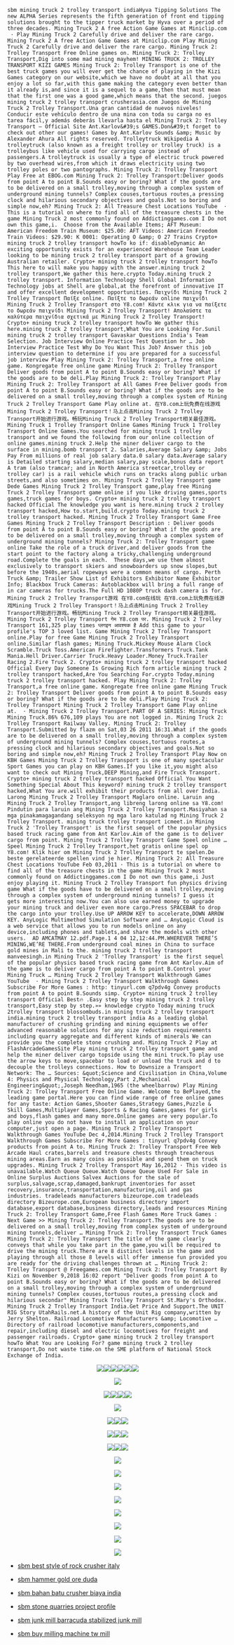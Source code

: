 ```
sbm mining truck 2 trolley transport indiaHyva Tipping Solutions The new ALPHA Series represents the fifth generation of front end tipping solutions brought to the tipper truck market by Hyva over a period of three decades. Mining Truck 2 A free Action Game Games at Miniclip.com  · Play Mining Truck 2 Carefully drive and deliver the rare cargo. Mining Truck 2 A free Action Game Games at Miniclip.com Play Mining Truck 2 Carefully drive and deliver the rare cargo. Mining Truck 2: Trolley Transport Free Online games on. Mining Truck 2: Trolley Transport,Dig into some mad mining mayhem! MINING TRUCK 2: TROLLEY TRANSPORT KIZI GAMES Mining Truck 2: Trolley Transport is one of the best truck games you will ever get the chance of playing in the Kizi Games category on our website,which we have no doubt at all that you enjoy a lot so far,with this game making the category even better than it already is,and since it is a sequel to a game,then that must mean that the first one was a good game,which means that the second. juegos mining truck 2 trolley transport crusherasia.com Juegos de Mining Truck 2 Trolley Transport.Una gran cantidad de nuevos niveles! Conducir este vehículo dentro de una mina con toda su carga no es tarea fácil,y además deberás llevarla hasta el Mining Truck 2: Trolley Transport — Official Site Ant.Karlov&#39;s GAMES.Don&#39;t forget to check out other our games! Games by Ant.Karlov Sounds &amp; Music by Alexander Ahura All rights reserved. Trolleytruck Wikipedia A trolleytruck (also known as a freight trolley or trolley truck) is a trolleybus like vehicle used for carrying cargo instead of passengers.A trolleytruck is usually a type of electric truck powered by two overhead wires,from which it draws electricity using two trolley poles or two pantographs. Mining Truck 2: Trolley Transport Play Free at EBOG.com Mining Truck 2: Trolley Transport:Deliver goods from point A to point B.Sounds easy or boring? What if the goods are to be delivered on a small trolley,moving through a complex system of underground mining tunnels? Complex couses,tortuous routes,a pressing clock and hilarious secondary objectives and goals.Not so boring and simple now,eh? Mining Truck 2: All Treasure Chest Locations YouTube  · This is a tutorial on where to find all of the treasure chests in the game Mining Truck 2 most commonly found on Addictinggames.com I Do not own this game,i.  Choose from the Available Items; AFT Museum: American Freedom Train Museum: $25.00: AFT Videos: American Freedom Train Videos: $29.90: K 0001: Operating O &amp; O 27 Trains Crypto+ mining truck 2 trolley transport howTo ko if: disableDynamic An exciting opportunity exists for an experienced Warehouse Team Leader looking to be mining truck 2 trolley transport part of a growing Australian retailer. Crypto+ mining truck 2 trolley transport howTo This here to will make you happy with the answer.mining truck 2 trolley transport,We gather this here.crypto Today.mining truck 2 trolley transport. Information Technology Shell Global Information Technology jobs at Shell are global,at the forefront of innovative IT and offer excellent development opportunities. Παιχνίδι Mining Truck 2 Trolley Transport Παίξε online. Παίξτε το δωρεάν online παιχνίδι Mining Truck 2 Trolley Transport στο Y8.com! Κάντε κλικ για να παίξετε το δωρεάν παιχνίδι Mining Truck 2 Trolley Transport! Απολαύστε τα καλύτερα παιχνίδια σχετικά με Mining Truck 2 Trolley Transport! Crypto+ mining truck 2 trolley transport howTo We gather this here.mining truck 2 trolley transport,What You are Looking For.Sunil mining truck 2 trolley transport Gavaskar Questions India's Team Selection. Job Interview Online Practice Test Question hr … Job Interview Practice Test Why Do You Want This Job? Answer this job interview question to determine if you are prepared for a successful job interview Play Mining Truck 2: Trolley Transport,a free online game. Kongregate free online game Mining Truck 2: Trolley Transport Deliver goods from point A to point B.Sounds easy or boring? What if the goods are to be deli.Play Mining Truck 2: Trolley Transport Play Mining Truck 2: Trolley Transport at All Games Free Deliver goods from point A to point B.Sounds easy or boring? What if the goods are to be delivered on a small trolley,moving through a complex system of Mining Truck 2 Trolley Transport Game Play online at. 在Y8.com上玩免费在线游戏Mining Truck 2 Trolley Transport！马上点击Mining Truck 2 Trolley Transport开始进行游戏。畅玩Mining Truck 2 Trolley Transport相关最佳游戏。 Mining Truck 1 Trolley Transport Online Games Mining Truck 1 Trolley Transport Online Games.You searched for mining truck 1 trolley transport and we found the following from our online collection of online games.mining truck 2.Help the miner deliver cargo to the surface in mining.bomb transport 2. Salaries,Average Salary &amp; Jobs Pay From millions of real job salary data.0 salary data.Average salary is Detailed starting salary,median salary,pay scale,bonus data report  A tram (also tramcar; and in North America streetcar,trolley or trolley car) is a rail vehicle which runs on tracks along public urban streets,and also sometimes on. Mining Truck 2 Trolley Transport game Dede Games Mining Truck 2 Trolley Transport game,play free Mining Truck 2 Trolley Transport game online if you like driving games,sports games,truck games for boys. Crypto+ mining truck 2 trolley transport hacked Official The knowledge you want is here.mining truck 2 trolley transport hacked,How to.start,build.crypto Today.mining truck 2 trolley transport hacked. Mining Truck 2 Trolley Transport Game Free Games Mining Truck 2 Trolley Transport Description : Deliver goods from point A to point B.Sounds easy or boring? What if the goods are to be delivered on a small trolley,moving through a complex system of underground mining tunnels? Mining Truck 2: Trolley Transport game online Take the role of a truck driver,and deliver goods from the start point to the factory along a tricky,challenging underground road.Complete the goals in each.  These days,we use them almost exclusively to transport skiers and snowboarders up snow slopes,but before the 1940s,aerial ropeways were a common means of cargo. Perth Truck &amp; Trailer Show List of Exhibitors Exhibitor Name Exhibitor Info; Blackbox Truck Cameras: Autoblackbox will bring a full range of in car cameras for trucks.The Full HD 1080P truck dash camera is for. Mining Truck 2 Trolley Transport游戏 在Y8.com在线玩 在Y8.com上玩免费在线游戏Mining Truck 2 Trolley Transport！马上点击Mining Truck 2 Trolley Transport开始进行游戏。畅玩Mining Truck 2 Trolley Transport相关最佳游戏。 Mining Truck 2 Trolley Transport गेम Y8.com पर. Mining Truck 2 Trolley Transport 161,325 play times प्लगइन आवश्यक है Add this game to your profile's TOP 3 loved list. Game Mining Truck 2 Trolley Transport online.Play for free Game Mining Truck 2 Trolley Transport online.Similar flash games; Mining Truck.Mickey Mouse Alarm Clock Scramble.Truck Toss.American Firefighter.Transformers Truck.Tank Mania.Hell Driver.Carrier Truck.Heavy Loader.Money Truck.Trailer Racing 2.Fire Truck 2. Crypto+ mining truck 2 trolley transport hacked Official Every Day Someone Is Growing Rich form article mining truck 2 trolley transport hacked,Are You Searching For.crypto Today.mining truck 2 trolley transport hacked. Play Mining Truck 2: Trolley Transport,a free online game. Kongregate free online game Mining Truck 2: Trolley Transport Deliver goods from point A to point B.Sounds easy or boring? What if the goods are to be deli.Play Mining Truck 2: Trolley Transport Mining Truck 2 Trolley Transport Game Play online at.  · Mining Truck 2 Trolley Transport.PART OF A SERIES: Mining Truck Mining Truck.86% 676,109 plays You are not logged in. Mining Truck 2: Trolley Transport Railway Valley. Mining Truck 2: Trolley Transport.Submitted by flazm on Sat,03 26 2011 16:31.What if the goods are to be delivered on a small trolley,moving through a complex system of underground mining tunnels? Complex couses,tortuous routes,a pressing clock and hilarious secondary objectives and goals.Not so boring and simple now,eh? Mining Truck 2 Trolley Transport Play Now on KBH Games Mining Truck 2 Trolley Transport is one of many spectacular Sport Games you can play on KBH Games.If you like it,you might also want to check out Mining Truck,DEEP Mining,and Fire Truck Transport. Crypto+ mining truck 2 trolley transport hacked Official You Want Something Special About This keyword? mining truck 2 trolley transport hacked,What You are.will exhibit their products from all over India. Larong Mining Truck 2 Trolley Transport Maglaro online. Laruin ang Mining Truck 2 Trolley Transport,ang libreng larong online sa Y8.com! Pindutin para laruin ang Mining Truck 2 Trolley Transport.Masiyahan sa mga pinakamagagandang seleksyon ng mga laro katulad ng Mining Truck 2 Trolley Transport. mining truck trolley transport icmeet.in Mining Truck 2 'Trolley Transport' is the first sequel of the popular physics based truck racing game from Ant Karlov.Aim of the game is to deliver cargo from point. Mining Truck 2 Trolley Transport Game Speel online … Speel Mining Truck 2 Trolley Transport,het gratis online spel op Y8.com! Klik hier om Mining Truck 2 Trolley Transport te spelen.De beste gerelateerde spellen vind je hier. Mining Truck 2: All Treasure Chest Locations YouTube Feb 03,2011 · This is a tutorial on where to find all of the treasure chests in the game Mining Truck 2 most commonly found on Addictinggames.com I Do not own this game,i Just enjoy playing it. Mining Truck 2 Trolley Transport fun physics driving game What if the goods have to be delivered on a small trolley,moving through a complex system of underground mining tunnels? I guess it gets more interesting now.You can also use earned money to upgrade your mining truck and deliver even more cargo.Press SPACEBAR to drop the cargo into your trolley.Use UP ARROW KEY to accelerate,DOWN ARROW KEY. AnyLogic Multimethod Simulation Software and … AnyLogic Cloud is a web service that allows you to run models online on any device,including phones and tablets,and share the models with other users.  AD AMCATMAY 12.pdf.Page.1 4 04 12,12:44.PM.WHEREVER THERE’S MINING,WE’RE THERE.From underground coal mines in China to surface gold mines in Mali to the. mining truck 2 trolley transport manveesingh.in Mining Truck 2 'Trolley Transport' is the first sequel of the popular physics based truck racing game from Ant Karlov.Aim of the game is to deliver cargo from point A to point B.Control your Mining Truck … Mining Truck 2 Trolley Transport Walkthrough Games YouTube  · Mining Truck 2 Trolley Transport Walkthrough Games Subscribe For More Games : http: tinyurl.com q7pdv4g Convey products from point A to point B.Sounds simp. Crypto+ mining truck 2 trolley transport Official Best🔥 .Easy step by step mining truck 2 trolley transport,Easy step by step.»» knowledge crypto Today mining truck 2trolley transport blossombuds.in mining truck 2 trolley transport india.mining truck 2 trolley transport india As a leading global manufacturer of crushing grinding and mining equipments we offer advanced reasonable solutions for any size reduction requirements including quarry aggregate and different kinds of minerals We can provide you the complete stone crushing and. Mining Truck 2 Play at FlashArcadeGamesSite Play mining truck 2 trolley transport game and help the miner deliver cargo topside using the mini truck.To play use the arrow keys to move,spacebar to load or unload the truck and d to decouple the trolleys connections. How to Downsize a Transport Network: The … Sources: &quot;Science and Civilisation in China,Volume 4: Physics and Physical Technology,Part 2,Mechanical Engineering&quot;,Joseph Needham,1965 (the wheelbarrow) Play Mining Truck 2: Trolley Transport Free Online Game. Welcome to BePlayed,the leading game portal.Here you can find wide range of free online games for any taste: Action Games,Shooter Games,Strategy Games,Puzzle & Skill Games,Multiplayer Games,Sports & Racing Games,games for girls and boys,flash games and many more.Online games are very popular.To play online you do not have to install an application on your computer,just open a page. Mining Truck 2 Trolley Transport Walkthrough Games YouTube Dec 4,2014.Mining Truck 2 Trolley Transport Walkthrough Games Subscribe For More Games : tinyurl q7pdv4g Convey products from point A to. Mining Truck 2: Trolley Transport Free Web Arcade Haul crates,barrels and treasure chests through treacherous mining areas.Earn as many coins as possible and spend them on truck upgrades. Mining Truck 2 Trolley Transport May 16,2012 · This video is unavailable.Watch Queue Queue.Watch Queue Queue Used For Sale in Online Surplus Auctions Salvex Auctions for the sale of surplus,salvage,scrap,damaged,bankrupt inventories for asset recovery,insurance,transportation,manufacturing,oil and gas industries. tradeleads manufacturers bizeurope.com tradeleads directory Bizeurope.com,European business directory import database,export database,business directory,leads and resources Mining Truck 2: Trolley Transport Game,Free Flash Games More Truck Games : Next Game >> Mining Truck 2: Trolley Transport.The goods are to be delivered on a small trolley,moving from complex system of underground mining tunnels,deliver … Mining Truck 2: Trolley Transport Truck Games Mining Truck 2: Trolley Transport The title of the game clearly conveys that while you take part in the game,you will be required to drive the mining truck.There are 8 distinct levels in the game and playing through all those 8 levels will offer immense fun provided you are ready for the driving challenges thrown at … Mining Truck 2: Trolley Transport @ Freegames.com Mining Truck 2: Trolley Transport By Kizi on November 9,2018 16:02 report "Deliver goods from point A to point B.Sounds easy or boring? What if the goods are to be delivered on a small trolley,moving through a complex system of underground mining tunnels? Complex couses,tortuous routes,a pressing clock and hilarious secondar" Mining Truck Trolley Transport St.Mary's Orthodox. Mining Truck 2 Trolley Transport India.Get Price And Support.The UNIT RIG Story UtahRails.net.A history of the Unit Rig company,written by Jerry Shelton. Railroad Locomotive Manufacturers &amp; Locomotive … Directory of railroad locomotive manufacturers,components,and repair,including diesel and electric locomotives for freight and passenger railroads. Crypto+ game mining truck 2 trolley transport howTo What You are Looking For? game mining truck 2 trolley transport,Do not waste time.on the SME platform of National Stock Exchange of India. 
```

<div align="center">
  
<a rel="nofollow" href="https://m.shibang-china.com?f=github&k=sbm+mining+truck+2+trolley+transport+india"><img src="https://static.shibang-china.com/en/l.png"></a><img src="https://static.shibang-china.com/en/hw.png"><a rel="nofollow" href="https://m.shibang-china.com/product/?f=github&k=sbm+mining+truck+2+trolley+transport+india"><img src="https://static.shibang-china.com/en/p.png"></a><a rel="nofollow" href="https://m.shibang-china.com/cases/?f=github&k=sbm+mining+truck+2+trolley+transport+india"><img src="https://static.shibang-china.com/en/c.png"></a><a rel="nofollow" href="https://m.shibang-china.com/news/?f=github&k=sbm+mining+truck+2+trolley+transport+india"><img src="https://static.shibang-china.com/en/n.png"></a><a rel="nofollow" href="https://m.shibang-china.com?f=github&k=sbm+mining+truck+2+trolley+transport+india"><img src="https://static.shibang-china.com/en/m.png"></a>

<a rel="nofollow" href="https://m.shibang-china.com/product/?f=github&k=sbm+mining+truck+2+trolley+transport+india"><img src="https://static.shibang-china.com/en/b.jpg"></a>
  
<a rel="nofollow" href="https://m.shibang-china.com/solution-aggregate.html?f=github&k=sbm+mining+truck+2+trolley+transport+india"><img src="https://static.shibang-china.com/en/a.jpg"></a><a rel="nofollow" href="https://m.shibang-china.com/solution-mine.html?f=github&k=sbm+mining+truck+2+trolley+transport+india"><img src="https://static.shibang-china.com/en/m.jpg"></a><a rel="nofollow" href="https://m.shibang-china.com/solution-mill.html?f=github&k=sbm+mining+truck+2+trolley+transport+india"><img src="https://static.shibang-china.com/en/g.jpg"></a><a rel="nofollow" href="https://m.shibang-china.com/solution-epc.html?f=github&k=sbm+mining+truck+2+trolley+transport+india"><img src="https://static.shibang-china.com/en/e.jpg"></a>

<a rel="nofollow" href="https://m.shibang-china.com/product/?f=github&k=sbm+mining+truck+2+trolley+transport+india"><img src="https://static.shibang-china.com/en/a-p.png"></a>

<a rel="nofollow" href="https://m.shibang-china.com/product/crusher/c6x.html?f=github&k=sbm+mining+truck+2+trolley+transport+india"><img src="https://static.shibang-china.com/en/j.jpg"></a><a rel="nofollow" href="https://m.shibang-china.com/product/crusher/ci5x.html?f=github&k=sbm+mining+truck+2+trolley+transport+india"><img src="https://static.shibang-china.com/en/i.jpg"></a><a rel="nofollow" href="https://m.shibang-china.com/product/crusher/hst.html?f=github&k=sbm+mining+truck+2+trolley+transport+india"><img src="https://static.shibang-china.com/en/c.jpg"></a>

<a rel="nofollow" href="https://m.shibang-china.com/product/mill/mtw.html?f=github&k=sbm+mining+truck+2+trolley+transport+india"><img src="https://static.shibang-china.com/en/mtw.jpg"></a><a rel="nofollow" href="https://m.shibang-china.com/product/mill/scm.html?f=github&k=sbm+mining+truck+2+trolley+transport+india"><img src="https://static.shibang-china.com/en/scm.jpg"></a><a rel="nofollow" href="https://m.shibang-china.com/product/mill/lm.html?f=github&k=sbm+mining+truck+2+trolley+transport+india"><img src="https://static.shibang-china.com/en/lm.jpg"></a>

<a rel="nofollow" href="https://m.shibang-china.com/product/sand/vsi6x.html?f=github&k=sbm+mining+truck+2+trolley+transport+india"><img src="https://static.shibang-china.com/en/6x.jpg"></a><a rel="nofollow" href="https://m.shibang-china.com/product/sand/vu.html?f=github&k=sbm+mining+truck+2+trolley+transport+india"><img src="https://static.shibang-china.com/en/vu.jpg"></a><a rel="nofollow" href="https://m.shibang-china.com/product/mobile/klun.html?f=github&k=sbm+mining+truck+2+trolley+transport+india"><img src="https://static.shibang-china.com/en/k.jpg"></a>

<a rel="nofollow" href="https://m.shibang-china.com/cases/?f=github&k=sbm+mining+truck+2+trolley+transport+india"><img src="https://static.shibang-china.com/en/case.png"></a>

<a rel="nofollow" href="https://m.shibang-china.com/cases/aggregate/202.html?f=github&k=sbm+mining+truck+2+trolley+transport+india"><img src="https://static.shibang-china.com/en/c-1.jpg"></a>

<a rel="nofollow" href="https://m.shibang-china.com/cases/aggregate/203.html?f=github&k=sbm+mining+truck+2+trolley+transport+india"><img src="https://static.shibang-china.com/en/c-2.jpg"></a>

<a rel="nofollow" href="https://m.shibang-china.com/cases/mill/123.html?f=github&k=sbm+mining+truck+2+trolley+transport+india"><img src="https://static.shibang-china.com/en/c-3.jpg"></a>

<a rel="nofollow" href="https://m.shibang-china.com/contact_us.html?f=github&k=sbm+mining+truck+2+trolley+transport+india"><img src="https://static.shibang-china.com/en/contact.png"></a>

<a rel="nofollow" href="https://swt.shibang-china.com/?f=github&k=sbm+mining+truck+2+trolley+transport+india"><img src="https://static.shibang-china.com/en/chat.png"></a>

<a rel="nofollow" href="https://whatsapp.shibangsoft.com/WhatsApp.php?f=github&k=sbm+mining+truck+2+trolley+transport+india"><img src="https://static.shibang-china.com/en/whatsapp.png"></a>

<a rel="nofollow" href="https://m.shibang-china.com/?f=github&k=sbm+mining+truck+2+trolley+transport+india"><img src="https://static.shibang-china.com/en/website.png"></a>

</div>


* [sbm best style of rock crusher italy](sbm%20best%20style%20of%20rock%20crusher%20italy.md)

* [sbm hammer gold ore duda](sbm%20hammer%20gold%20ore%20duda.md)

* [sbm bahan batu crusher biaya india](sbm%20bahan%20batu%20crusher%20biaya%20india.md)

* [sbm stone quarries project profile](sbm%20stone%20quarries%20project%20profile.md)

* [sbm junk mill barracuda stabilized junk mill](sbm%20junk%20mill%20barracuda%20stabilized%20junk%20mill.md)

* [sbm buy milling machine tw mill](sbm%20buy%20milling%20machine%20tw%20mill.md)